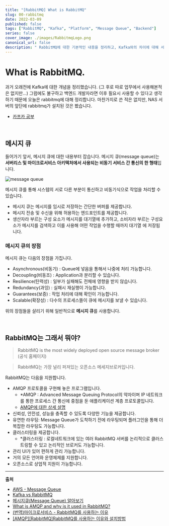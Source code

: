 ```yaml
---
title: "[RabbitMQ] What is RabbitMQ"
slug: 00-rabbitmq
date: 2022-03-09
published: false
tags: ["RabbitMQ", "Kafka", "Platform", "Message Queue", "Backend"]
series: false
cover_image: ./images/RabbitmqLogo.png
canonical_url: false
description: " RabbitMQ에 대한 기본적인 내용을 정리하고, Kafka와의 차이에 대해 서술합니다."
---
```


# What is RabbitMQ.

과거 오래전에 Kafka에 대한 개념을 정리했습니다. (그 후로 따로 업무에서 사용해본적은 없지만...) 그럼에도 불구하고 백엔드 개발자라면 이후 필요시 사용할 수 있다고 생각하기 때문에 오늘은 rabbitmq에 대해 정리합니다. 마찬가지로 쓴 적은 없지만, NAS 서버의 앞단에 rabbitmq가 설치된 것은 봤습니다.

- [카프카 공부](https://azderica.github.io/00-kafka/)

<br/>

## 메시지 큐

들어가기 앞서, 메시지 큐에 대한 내용부터 잡습니다. 메시지 큐(message queue)는 **서버리스 및 마이크로서비스 아키텍처에서 사용되는 비동기 서비스 간 통신의 한 형태**입니다.

![message queue](https://user-images.githubusercontent.com/42582516/157424872-337442d7-0166-4f18-b6bb-82ff29a6db6a.png)

메시지 큐를 통해 시스템의 서로 다른 부분이 통신하고 비동기식으로 작업을 처리할 수 있습니다.

- 메시지 큐는 메시지를 임시로 저장하는 간단한 버퍼를 제공합니다.
- 메시지 전송 및 수신을 위해 허용하는 엔드포인트를 제공합니다.
- 생산자라 부르는 구성 요소가 메시지를 대기열에 추가하고, 소비자라 부르는 구성요소가 메시지를 검색하고 이를 사용해 어떤 작업을 수행할 때까지 대기열 에 저장됩니다.

### 메시지 큐의 장점

메시지 큐는 다음의 장점을 가집니다.

- Asynchronous(비동기) : Queue에 넣음을 통해서 나중에 처리 가능합니다.
- Decoupling(비동조) : Application과 분리할 수 있습니다.
- Resilience(탄력성) : 일부가 실패해도 전체에 영향을 받지 않습니다.
- Redundancy(과잉) : 실패시 재실행이 가능합니다.
- Guarantees(보증) : 작업 처리에 대해 확인이 가능합니다.
- Scalable(확장성) : 다수의 프로세스뜰이 큐에 메시지를 보낼 수 있습니다.

위의 장점들을 살리기 위해 일반적으로 **메시지 큐**를 사용합니다.

<br/>

## RabbitMQ는 그래서 뭐야?

> RabbitMQ is the most widely deployed open source message broker (공식 홈페이지)

> RabbitMQ는 가장 널리 퍼져있는 오픈소스 메세지브로커입니다.

RabbitMQ는 다음을 지원합니다.

- AMQP 프로토콜을 구현해 놓은 프로그램입니다.
  - *AMQP : Advanced Message Queuing Protocol의 약자이며 IP 네트워크를 통한 프로세스 간 통신에 중점을 둔 애플리케이션 계층 프로토콜입니다.
  - [AMQP에 대한 상세 설명](https://www.cloudamqp.com/blog/what-is-amqp-and-why-is-it-used-in-rabbitmq.html)
- 신뢰성, 안전성, 성능을 충족할 수 있도록 다양한 기능을 제공합니다.
- 유연한 라우팅: Message Queue가 도착하기 전에 라우팅되며 플러그인을 통해 더 복잡한 라우팅도 가능합니다.
- 클러스터링을 제공합니다.
  - *클러스터링 : 로컬네트워크에 있는 여러 RabbitMQ 서버를 논리적으로 클러스트링할 수 있고 논리적인 브로커도 가능합니다.
- 관리 UI가 있어 편하게 관리 가능합니다.
- 거의 모든 언어와 운영체제를 지원합니다.
- 오픈소스로 상업적 지원이 가능합니다.

--- 

**출처**

- [AWS - Message Queue](https://aws.amazon.com/ko/message-queue/)
- [Kafka vs RabbitMQ](https://coding-nyan.tistory.com/129)
- [메시지큐(Message Queue) 알아보기](https://12bme.tistory.com/176)
- [What is AMQP and why is it used in RabbitMQ?](https://www.cloudamqp.com/blog/what-is-amqp-and-why-is-it-used-in-rabbitmq.html)
- [(번역)마이크로서비스 - RabbitMQ를 사용하는 이유](https://velog.io/@cckn/%EB%B2%88%EC%97%AD%EB%A7%88%EC%9D%B4%ED%81%AC%EB%A1%9C%EC%84%9C%EB%B9%84%EC%8A%A4-RabbitMQ%EB%A5%BC-%EC%82%AC%EC%9A%A9%ED%95%98%EB%8A%94-%EC%9D%B4%EC%9C%A0)
- [[AMQP][RabbitMQ]RabbitMQ를 사용하는 이유와 설치방법](https://kamang-it.tistory.com/entry/AMQPRabbitMQRabbitMQ%EB%A5%BC-%EC%82%AC%EC%9A%A9%ED%95%98%EB%8A%94-%EC%9D%B4%EC%9C%A0%EC%99%80-%EC%84%A4%EC%B9%98%EB%B0%A9%EB%B2%95-1)


